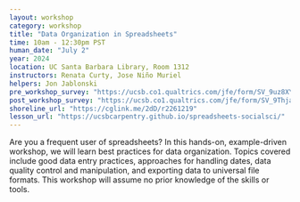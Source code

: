```yaml
---
layout: workshop
category: workshop
title: "Data Organization in Spreadsheets"
time: 10am - 12:30pm PST
human_date: "July 2"
year: 2024
location: UC Santa Barbara Library, Room 1312
instructors: Renata Curty, Jose Niño Muriel
helpers: Jon Jablonski
pre_workshop_survey: "https://ucsb.co1.qualtrics.com/jfe/form/SV_9uz8XYyandzZ4c6"
post_workshop_survey: "https://ucsb.co1.qualtrics.com/jfe/form/SV_9ThjaNqZD2z6g0C"
shoreline_url: "https://cglink.me/2dD/r2261219"
lesson_url: "https://ucsbcarpentry.github.io/spreadsheets-socialsci/"
---
```



Are you a frequent user of spreadsheets? In this hands-on, example-driven workshop, we will learn best practices for data organization. Topics covered include good data entry practices, approaches for handling dates, data quality control and manipulation, and exporting data to universal file formats. This workshop will assume no prior knowledge of the skills or tools.
